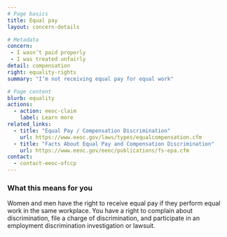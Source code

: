 ```yaml
---
# Page basics
title: Equal pay
layout: concern-details

# Metadata
concern:
 - I wasn’t paid properly
 - I was treated unfairly
detail: compensation
right: equality-rights
summary: "I’m not receiving equal pay for equal work"

# Page content
blurb: equality
actions:
  - action: eeoc-claim
    label: Learn more
related_links:
  - title: "Equal Pay / Compensation Discrimination"
    url: https://www.eeoc.gov/laws/types/equalcompensation.cfm
  - title: "Facts About Equal Pay and Compensation Discrimination"
    url: https://www.eeoc.gov/eeoc/publications/fs-epa.cfm
contact:
  - contact-eeoc-ofccp
---
```


### What this means for you

Women and men have the right to receive equal pay if they perform equal work in the same workplace. You have a right to complain about discrimination, file a charge of discrimination, and participate in an employment discrimination investigation or lawsuit.
